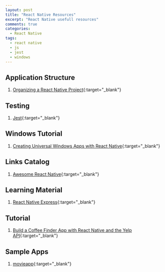 ```yaml
---
layout: post
title: "React Native Resources"
excerpt: "React Native usefull resources"
comments: true
categories:
  - React Native
tags: 
  - react native
  - js
  - jest
  - windows
---
```


## Application Structure
1. [Organizing a React Native Project](https://medium.com/the-react-native-log/organizing-a-react-native-project-9514dfadaa0#.unbqzpd49){:target="_blank"}

## Testing
1. [Jest](https://facebook.github.io/jest/docs/tutorial-react-native.html){:target="_blank"}

## Windows Tutorial
1. [Creating Universal Windows Apps with React Native](https://www.microsoft.com/developerblog/real-life-code/2016/05/27/Creating-Universal-Windows-Apps-with-React-Native.html){:target="_blank"}

## Links Catalog
1. [Awesome React Native](https://github.com/jondot/awesome-react-native){:target="_blank"}

## Learning Material
1. [React Native Express](http://www.reactnativeexpress.com/){:target="_blank"}

## Tutorial
1. [Build a Coffee Finder App with React Native and the Yelp API](https://appendto.com/2016/11/build-a-coffee-finder-app-with-react-native-and-the-yelp-api/?reddit=){:target="_blank"}

## Sample Apps
1. [movieapp](https://github.com/JuneDomingo/movieapp){:target="_blank"}

